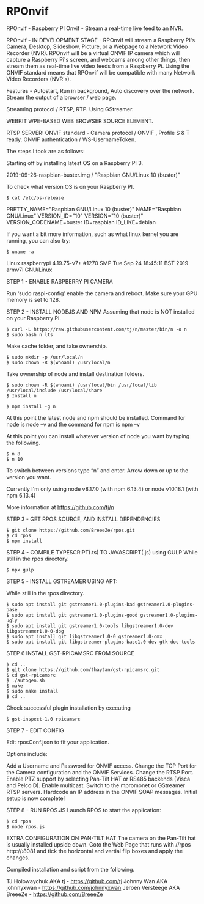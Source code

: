 # RPOnvif
RPOnvif - Raspberry PI Onvif - Stream a real-time live feed to an NVR.

RPOnvif - IN DEVELOPMENT STAGE -
RPOnvif will stream a Raspberry PI's Camera, Desktop, Slideshow, Picture, or a Webpage to a Network Video Recorder (NVR). RPOnvif will be a virtual ONVIF IP camera which will capture a Raspberry Pi's screen, and webcams among other things, then stream them as real-time live video feeds from a Raspberry Pi. Using the ONVIF standard means that RPOnvif will be compatible with many Network Video Recorders (NVR's).

Features - Autostart, Run in background, Auto discovery over the network. Stream the output of a browser / web page.

Streaming protocol / RTSP, RTP. Using GStreamer.

WEBKIT WPE-BASED WEB BROWSER SOURCE ELEMENT.

RTSP SERVER: ONVIF standard - Camera protocol / ONVIF , Profile S & T ready. ONVIF authentication / WS-UsernameToken.

The steps I took are as follows:

Starting off by installing latest OS on a Raspberry PI 3.

2019-09-26-raspbian-buster.img / "Raspbian GNU/Linux 10 (buster)"

To check what version OS is on your Raspberry PI.
```
$ cat /etc/os-release
```
PRETTY_NAME="Raspbian GNU/Linux 10 (buster)" NAME="Raspbian GNU/Linux" VERSION_ID="10" VERSION="10 (buster)" VERSION_CODENAME=buster ID=raspbian ID_LIKE=debian

If you want a bit more information, such as what linux kernel you are running, you can also try:
```
$ uname -a
```
Linux raspberrypi 4.19.75-v7+ #1270 SMP Tue Sep 24 18:45:11 BST 2019 armv7l GNU/Linux

STEP 1 - ENABLE RASPBERRY PI CAMERA

Run ‘sudo raspi-config’ enable the camera and reboot. Make sure your GPU memory is set to 128.

STEP 2 - INSTALL NODEJS AND NPM Assuming that node is NOT installed on your Raspberry Pi.
```
$ curl -L https://raw.githubusercontent.com/tj/n/master/bin/n -o n
$ sudo bash n lts
```
Make cache folder, and take ownership.
```
$ sudo mkdir -p /usr/local/n
$ sudo chown -R $(whoami) /usr/local/n
```
Take ownership of node and install destination folders.
```
$ sudo chown -R $(whoami) /usr/local/bin /usr/local/lib /usr/local/include /usr/local/share
$ Install n
```
```
$ npm install -g n
```
At this point the latest node and npm should be installed. Command for node is node –v and the command for npm is npm –v

At this point you can install whatever version of node you want by typing the following.
```
$ n 8
$ n 10
```
To switch between versions type “n” and enter. Arrow down or up to the version you want.

Currently I'm only using node v8.17.0 (with npm 6.13.4) or node v10.18.1 (with npm 6.13.4)

More information at https://github.com/tj/n

STEP 3 - GET RPOS SOURCE, AND INSTALL DEPENDENCIES
```
$ git clone https://github.com/BreeeZe/rpos.git
$ cd rpos
$ npm install
```
STEP 4 - COMPILE TYPESCRIPT(.ts) TO JAVASCRIPT(.js) using GULP While still in the rpos directory.
```
$ npx gulp
```
STEP 5 - INSTALL GSTREAMER USING APT:

While still in the rpos directory.
```
$ sudo apt install git gstreamer1.0-plugins-bad gstreamer1.0-plugins-base
$ sudo apt install git gstreamer1.0-plugins-good gstreamer1.0-plugins-ugly
$ sudo apt install git gstreamer1.0-tools libgstreamer1.0-dev libgstreamer1.0-0-dbg
$ sudo apt install git libgstreamer1.0-0 gstreamer1.0-omx
$ sudo apt install git libgstreamer-plugins-base1.0-dev gtk-doc-tools
```
STEP 6 INSTALL GST-RPICAMSRC FROM SOURCE
```
$ cd ..
$ git clone https://github.com/thaytan/gst-rpicamsrc.git
$ cd gst-rpicamsrc
$ ./autogen.sh
$ make
$ sudo make install
$ cd ..
```
Check successful plugin installation by executing
```
$ gst-inspect-1.0 rpicamsrc
```
STEP 7 - EDIT CONFIG

Edit rposConf.json to fit your application.

Options include:

Add a Username and Password for ONVIF access.
Change the TCP Port for the Camera configuration and the ONVIF Services.
Change the RTSP Port.
Enable PTZ support by selecting Pan-Tilt HAT or RS485 backends (Visca and Pelco D).
Enable multicast.
Switch to the mpromonet or GStreamer RTSP servers.
Hardcode an IP address in the ONVIF SOAP messages.
Initial setup is now complete!

STEP 8 - RUN RPOS.JS Launch RPOS to start the application:
```
$ cd rpos
$ node rpos.js
```
EXTRA CONFIGURATION ON PAN-TILT HAT The camera on the Pan-Tilt hat is usually installed upside down. Goto the Web Page that runs with //rpos http://:8081 and tick the horizontal and vertial flip boxes and apply the changes.

Compiled installation and script from the following.

TJ Holowaychuk AKA tj - https://github.com/tj Johnny Wan AKA johnnyxwan - https://github.com/johnnyxwan Jeroen Versteege AKA BreeeZe - https://github.com/BreeeZe
